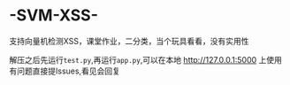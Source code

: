 # -SVM-XSS-
支持向量机检测XSS，课堂作业，二分类，当个玩具看看，没有实用性

解压之后先运行``test.py``,再运行``app.py``,可以在本地 http://127.0.0.1:5000 上使用
有问题直接提Issues,看见会回复

